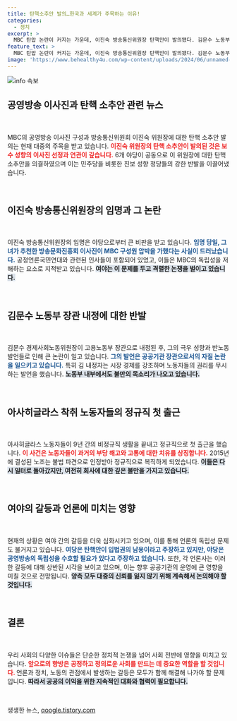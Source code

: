 ```yaml
---
title: 탄핵소추안 발의…한국과 세계가 주목하는 이유!
categories:
  - 정치
excerpt: >
  MBC 탄압 논란이 커지는 가운데, 이진숙 방송통신위원장 탄핵안이 발의됐다. 김문수 노동부 장관 내정자에 대한 반노동 우려도 일고 있는 상황, 아사히글라스 노동자들은 9년 만에 정규직 첫 출근의 기쁨을 맛봤다.
feature_text: >
  MBC 탄압 논란이 커지는 가운데, 이진숙 방송통신위원장 탄핵안이 발의됐다. 김문수 노동부 장관 내정자에 대한 반노동 우려도 일고 있는 상황, 아사히글라스 노동자들은 9년 만에 정규직 첫 출근의 기쁨을 맛봤다.
image: 'https://www.behealthy4u.com/wp-content/uploads/2024/06/unnamed-file.png'
---
```


<p><img src="https://www.behealthy4u.com/wp-content/uploads/2024/06/unnamed-file.png" alt="info 속보" /></p>

<h2 data-ke-size="size26">공영방송 이사진과 탄핵 소추안 관련 뉴스</h2>

<p data-ke-size="size16">&nbsp;</p>

<p>MBC의 공영방송 이사진 구성과 방송통신위원회 이진숙 위원장에 대한 탄핵 소추안 발의는 현재 대중의 주목을 받고 있습니다. <b><span style="color: #ee2323;">이진숙 위원장의 탄핵 소추안이 발의된 것은 보수 성향의 이사진 선정과 연관이 깊습니다.</span></b> 6개 야당이 공동으로 이 위원장에 대한 탄핵 소추안을 의결하였으며 이는 민주당을 비롯한 진보 성향 정당들의 강한 반발을 이끌어냈습니다. </p>

<p data-ke-size="size16">&nbsp;</p>

<h2 data-ke-size="size26">이진숙 방송통신위원장의 임명과 그 논란</h2>

<p data-ke-size="size16">&nbsp;</p>

<p>이진숙 방송통신위원장의 임명은 야당으로부터 큰 비판을 받고 있습니다. <b><span style="color: #1a5490;">임명 당일, 그녀가 추천한 방송문화진흥회 이사진이 MBC 구성원 압박을 가했다는 사실이 드러났습니다.</span></b> 공정언론국민연대와 관련된 인사들이 포함되어 있었고, 이들은 MBC의 독립성을 저해하는 요소로 지적받고 있습니다. <b><span style="background-color: #21538527;">여야는 이 문제를 두고 격렬한 논쟁을 벌이고 있습니다.</span></b></p>

<p data-ke-size="size16">&nbsp;</p>

<h2 data-ke-size="size26">김문수 노동부 장관 내정에 대한 반발</h2>

<p data-ke-size="size16">&nbsp;</p>

<p>김문수 경제사회노동위원장이 고용노동부 장관으로 내정된 후, 그의 극우 성향과 반노동 발언들로 인해 큰 논란이 일고 있습니다. <b><span style="color: #1a5490;">그의 발언은 공공기관 장관으로서의 자질 논란을 일으키고 있습니다.</span></b> 특히 김 내정자는 시장 경제를 강조하며 노동자들의 권리를 무시하는 발언을 했습니다. <b><span style="background-color: #21538527;">노동부 내부에서도 불만의 목소리가 나오고 있습니다.</span></b></p>

<p data-ke-size="size16">&nbsp;</p>

<h2 data-ke-size="size26">아사히글라스 착취 노동자들의 정규직 첫 출근</h2>

<p data-ke-size="size16">&nbsp;</p>

<p>아사히글라스 노동자들이 9년 간의 비정규직 생활을 끝내고 정규직으로 첫 출근을 했습니다. <b><span style="color: #ee2323;">이 사건은 노동자들이 과거의 부당 해고와 고통에 대한 치유를 상징합니다.</span></b> 2015년에 결성된 노조는 불법 파견으로 인정받아 정규직으로 복직하게 되었습니다. <b><span style="background-color: #21538527;">이들은 다시 일터로 돌아갔지만, 여전히 회사에 대한 깊은 불만을 가지고 있습니다.</span></b></p>

<p data-ke-size="size16">&nbsp;</p>

<h2 data-ke-size="size26">여야의 갈등과 언론에 미치는 영향</h2>

<p data-ke-size="size16">&nbsp;</p>

<p>현재의 상황은 여야 간의 갈등을 더욱 심화시키고 있으며, 이를 통해 언론의 독립성 문제도 불거지고 있습니다. <b><span style="color: #1a5490;">여당은 탄핵안이 입법권의 남용이라고 주장하고 있지만, 야당은 공영방송의 독립성을 수호할 필요가 있다고 주장하고 있습니다.</span></b> 또한, 각 언론사는 이러한 갈등에 대해 상반된 시각을 보이고 있으며, 이는 향후 공공기관의 운영에 큰 영향을 미칠 것으로 전망됩니다. <b><span style="background-color: #21538527;">양측 모두 대중의 신뢰를 잃지 않기 위해 계속해서 논의해야 할 것입니다.</span></b></p>

<p data-ke-size="size16">&nbsp;</p>

<h2 data-ke-size="size26">결론</h2>

<p data-ke-size="size16">&nbsp;</p>

<p>우리 사회의 다양한 이슈들은 단순한 정치적 논쟁을 넘어 사회 전반에 영향을 미치고 있습니다. <b><span style="color: #ee2323;">앞으로의 향방은 공정하고 정의로운 사회를 만드는 데 중요한 역할을 할 것입니다. </span></b> 언론과 정치, 노동의 관점에서 발생하는 갈등은 모두가 함께 해결해 나가야 할 문제입니다. <b><span style="background-color: #21538527;">따라서 공공의 이익을 위한 지속적인 대화와 협력이 필요합니다.</span></b></p>

<p data-ke-size="size16">&nbsp;</p>
생생한 뉴스, <a href="https://qoogle.tistory.com" rel="dofollow">qoogle.tistory.com</a>


